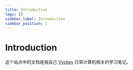```yaml
---
title: Introduction
tags: []
sidebar_label: Introduction
sidebar_position: 1
---
```


# Introduction

这个站点中的文档是我自己 [Vyckey](https://github.com/vyckey) 日常计算机相关的学习笔记。